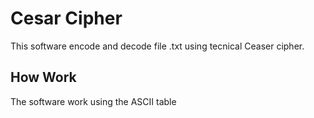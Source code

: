 # Cesar Cipher
This software encode and decode file .txt using tecnical Ceaser cipher.

## How Work
The software work using the ASCII table 
